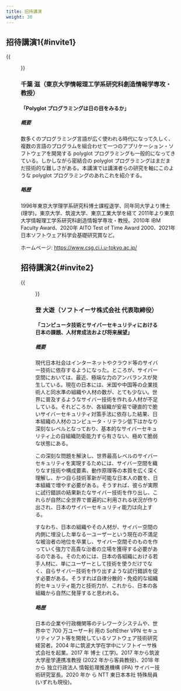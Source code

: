 ```yaml
---
title: 招待講演
weight: 30
---
```


## 招待講演1{#invite1}

{{<figure src="chiba.jpg" width="200px">}}

### 千葉 滋（東京大学情報理工学系研究科創造情報学専攻・教授）
#### 「Polyglot プログラミングは日の目をみるか」

##### 概要

数多くのプログラミング言語が広く使われる時代になって久しく、複数の言語のプログラムを組合わせて一つのアプリケーション・ソフトウェアを開発する polyglot プログラミングも一般的になってきている。しかしながら密結合の polyglot プログラミングはまだまだ技術的な難しさがある。本講演では講演者らの研究を軸にこのような polyglot プログラミングのあれこれを紹介する。

##### 略歴

1996年東京大学理学系研究科博士課程退学、同年同大学より博士(理学)。東京大学、筑波大学、東京工業大学を経て 2011年より東京大学情報理工学系研究科創造情報学専攻・教授。2010年 IBM Faculty Award、2020年 AITO Test of Time Award 2000、2021年日本ソフトウェア科学会基礎研究賞など。

ホームページ: https://www.csg.ci.i.u-tokyo.ac.jp/


## 招待講演2{#invite2}

{{<figure src="nobori.jpg" width="200px">}}

### 登 大遊（ソフトイーサ株式会社 代表取締役）

#### 「コンピュータ技術とサイバーセキュリティにおける日本の課題、人材育成法および将来展望」

##### 概要

現代日本社会はインターネットやクラウド等のサイバー技術に依存するようになった。ところが、サイバー空間においては、最近、極端な力のアンバランスが発生している。現在の日本には、米国や中国等の企業技術人と同水準の組織や人材の数が、とても少ない。世界に普及するようなサイバー技術を作れる人材が不足している。それどころか、各組織が安易で硬直的で脆いサイバーセキュリティ対策手法に依存した結果、日本組織の人材のコンピュータ・リテラシ低下はかなり深刻なレベルとなっており、基本的なサイバーセキュリティ上の自組織防衛能力すら有さない、極めて脆弱な状態にある。

この深刻な問題を解決し、世界最高レベルのサイバーセキュリティを実現するためには、サイバー空間を織りなす技術や構成要素、動作原理等の本質を広く深く理解し、かつ自ら技術革新が可能な日本人の数を、日本組織で増やす必要がある。そうすれば、彼らが実際に試行錯誤の結果新たなサイバー技術を作り出し、これらが自然に全世界で普遍的に利用される状況が作り出され、日本のサイバーセキュリティ能力は向上する。

すなわち、日本の組織やその人材が、サイバー空間の内側に埋没した単なる一ユーザーという現在の不満足な被治者の地位を卒業し、サイバー空間そのものを作っていく強力で高貴な治者の立場を獲得する必要があるのである。そのためには、日本の各組織における若手人材に、単にユーザーとして技術を使うだけでなく、自らサイバー技術を作り出すような試行錯誤を促す必要がある。そうすれば自律分散的・免疫的な組織的セキュリティ能力と技術力が、これから、日本の各組織から自然に発芽すると思われる。

##### 略歴

日本の企業や行政機関等のテレワークシステムや、世界中で 700 万ユーザー利
用の SoftEther VPN セキュリティソフト等を開発しているソフトウェア技術研究
経営者。2004 年に筑波大学在学中にソフトイーサ株式会社を起業。2017 年 博士
(工学)。2017 年から筑波大学産学連携准教授 (2022 年から客員教授)、2018 年
から 独立行政法人 情報処理推進機構 (IPA) サイバー技術研究室長。2020 年か
ら NTT 東日本本社 特殊局員 (いずれも現役)。
